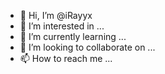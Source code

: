 - 👋 Hi, I’m @iRayyx
- 👀 I’m interested in ...
- 🌱 I’m currently learning ...
- 💞️ I’m looking to collaborate on ...
- 📫 How to reach me ...

<!---
iRayyx/iRayyx is a ✨ special ✨ repository because its `README.md` (this file) appears on your GitHub profile.
You can click the Preview link to take a look at your changes.
--->
